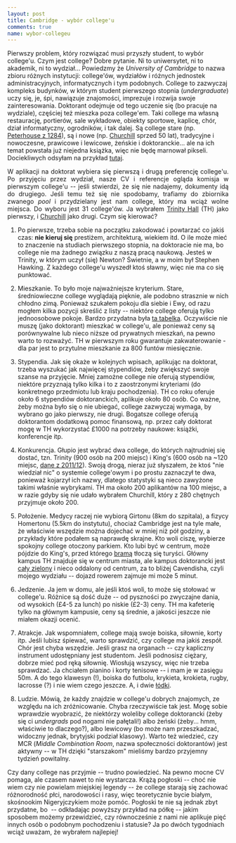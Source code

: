 ```yaml
---
layout: post
title: Cambridge - wybór college'u
comments: true
name: wybor-collegeu
---
```


Pierwszy problem, który rozwiązać musi przyszły student, to wybór college'u. Czym jest college? Dobre pytanie. Ni to uniwersytet, ni to akademik, ni to wydział... Powiedzmy że <em>University of Cambridge</em> to nazwa zbioru różnych instytucji: college'ów, wydziałów i różnych jednostek administracyjnych, informatycznych i tym podobnych. College to zazwyczaj kompleks budynków, w którym student pierwszego stopnia (<em>undergraduate</em>) uczy się, je, śpi, nawiązuje znajomości, imprezuje i rozwija swoje zainteresowania. Doktorant odejmuje od tego uczenie się (bo pracuje na wydziale), częściej też mieszka poza college'em. Taki college ma własną restaurację, portierów, sale wykładowe, obiekty sportowe, kaplicę, chór, dział informatyczny, ogrodników, i tak dalej. Są college stare (np. <a title="Peterhouse" href="https://commons.wikimedia.org/wiki/File:Cambridge_Peterhouse_OldCourt.JPG" target="_blank">Peterhouse z 1284</a>), są i nowe (np. <a title="Churchill college" href="https://commons.wikimedia.org/wiki/File:8118899-exterior3-max.jpg" target="_blank">Churchill</a> sprzed 50 lat), tradycyjne i nowoczesne, prawicowe i lewicowe, żeńskie i doktoranckie... ale na ich temat powstała już niejedna książka, więc nie będę marnował pikseli. Dociekliwych odsyłam na przykład <a title="college" href="http://www.applytocambridge.com/colleges/" target="_blank">tutaj</a>.<i> </i></p>
<p style="text-align: justify;">W aplikacji na doktorat wybiera się pierwszą i drugą preferencję college'u. Po przyjęciu przez wydział, nasze CV i referencje ogląda komisja w pierwszym college'u -- jeśli stwierdzi, że się nie nadajemy, dokumenty idą do drugiego. Jeśli temu też się nie spodobamy, trafiamy do zbiornika zwanego <em>pool </em>i przydzielany jest nam college, który ma wciąż wolne miejsca. Do wyboru jest 31 college'ów. Ja wybrałem <a title="Trinity Hall" href="https://www.trinhall.cam.ac.uk/" target="_blank">Trinity Hall</a> (TH) jako pierwszy, i <a title="Churchill" href="http://www.chu.cam.ac.uk/" target="_blank">Churchill</a> jako drugi. Czym się kierować?

1. Po pierwsze, trzeba sobie na początku zakodować i powtarzać co jakiś czas: <strong>nie kieruj się</strong> prestiżem, architekturą, wiekiem itd. O ile może mieć to znaczenie na studiach pierwszego stopnia, na doktoracie nie ma, bo college nie ma żadnego związku z naszą pracą naukową. Jesteś w Trinity, w którym uczył (się) Newton? Świetnie, a w moim był Stephen Hawking. Z każdego college'u wyszedł ktoś sławny, więc nie ma co się punktować.

2. Mieszkanie. To było moje najważniejsze kryterium. Stare, średniowieczne college wyglądają pięknie, ale podobno strasznie w nich chłodno zimą. Ponieważ szukałem pokoju dla siebie i Ewy, od razu mogłem kilka pozycji skreślić z listy -- niektóre college oferują tylko jednoosobowe pokoje. Bardzo przydatna była <a title="accommodation in colleges" href="http://www.admin.cam.ac.uk/students/gradadmissions/prospec/studying/colleges/facts.html#accommodation" target="_blank">ta tabelka</a>. Oczywiście nie muszę (jako doktorant) mieszkać w college'u, ale ponieważ ceny są porównywalne lub nieco niższe od prywatnych mieszkań, na pewno warto to rozważyć. TH w pierwszym roku gwarantuje zakwaterowanie - dla par jest to przytulne mieszkanie za 800 funtów miesięcznie.

3. Stypendia. Jak się okaże w kolejnych wpisach, aplikując na doktorat, trzeba wyszukać jak najwięcej stypendiów, żeby zwiększyć swoje szanse na przyjęcie. Mniej zamożne college nie oferują stypendiów, niektóre przyznają tylko kilka i to z zaostrzonymi kryteriami (do konkretnego przedmiotu lub kraju pochodzenia). TH co roku oferuje około 6 stypendiów doktoranckich, aplikuje około 80 osób. Co ważne, żeby można było się o nie ubiegać, college zazwyczaj wymaga, by wybrano go jako pierwszy, nie drugi. Bogatsze college oferują doktorantom dodatkową pomoc finansową, np. przez cały doktorat mogę w TH wykorzystać £1000 na potrzeby naukowe: książki, konferencje itp.

4. Konkurencja. Głupio jest wybrać dwa college, do których najtrudniej się dostać, tzn. Trinity (900 osób na 200 miejsc) i King's (600 osób na ~120 miejsc, <a title="Grad admissions stats" href="http://www.admin.cam.ac.uk/students/gradadmissions/prospec/studying/colleges/college_stats.pdf" target="_blank">dane z 2011/12</a>). Swoją drogą, nieraz już słyszałem, że ktoś "nie wiedział nic" o systemie college'owym i po prostu zaznaczył te dwa, ponieważ kojarzył ich nazwy, dlatego statystyki są nieco zawyżone takimi właśnie wybrykami. TH ma około 200 aplikantów na 100 miejsc, a w razie gdyby się nie udało wybrałem Churchill, który z 280 chętnych przyjmuje około 200.

5. Położenie. Medycy raczej nie wybiorą Girtonu (8km do szpitala), a fizycy Homertonu (5.5km do instytutu), chociaż Cambridge jest na tyle małe, że właściwie wszędzie można dojechać w mniej niż pół godziny, a przykłady które podałem są naprawdę skrajne. Kto woli ciszę, wybierze spokojny college otoczony parkiem. Kto lubi być w centrum, może pójdzie do King's, przed którego <a title="King's college entrance" href="https://commons.wikimedia.org/wiki/File:20130808_Kings_College_Entrance_Hi-res.jpg" target="_blank">bramą</a> tłoczą się turyści. Główny kampus TH znajduje się w centrum miasta, ale kampus doktorancki jest <a title="Wychfield" href="http://www.mcr.trinhall.cam.ac.uk/photos/album/72157627208150358/photo/5942994981/img_8832/" target="_blank">cały zielony</a> i nieco oddalony od centrum, za to bliżej Cavendisha, czyli mojego wydziału -- dojazd rowerem zajmuje mi może 5 minut.

6. Jedzenie. Ja jem w domu, ale jeśli ktoś woli, to może się stołować w college'u. Różnice są dość duże -- od pyszności po zwyczajne dania, od wysokich (£4-5 za lunch) po niskie (£2-3) ceny. TH ma kafeterię tylko na głównym kampusie, ceny są średnie, a jakości jeszcze nie miałem okazji ocenić.

7. Atrakcje. Jak wspomniałem, college mają swoje boiska, siłownie, korty itp. Jeśli lubisz śpiewać, warto sprawdzić, czy college ma jakiś zespół. Chór jest chyba wszędzie. Jeśli grasz na organach -- czy kapliczny instrument udostępniany jest studentom. Jeśli podnosisz ciężary, dobrze mieć pod ręką siłownię. Wiosłują wszyscy, więc nie trzeba sprawdzać. Ja chciałem pianino i korty tenisowe -- i mam je w zasięgu 50m. A do tego klawesyn (!), boiska do futbolu, krykieta, krokieta, rugby, lacrosse (?) i nie wiem czego jeszcze. A, i dwie <a title="Punts" href="https://commons.wikimedia.org/wiki/File:Cambridge_-_Punting_in_Cambridge_-_1707.jpg" target="_blank">łódki</a>.

8. Ludzie. Mówią, że każdy znajdzie w college'u dobrych znajomych, ze względu na ich zróżnicowanie. Chyba rzeczywiście tak jest. Mogę sobie wprawdzie wyobrazić, że niektórzy woleliby college doktorancki (żeby się ci <em>undergrads</em> pod nogami nie pałętali!) albo żeński (żeby... hmm, właściwie to dlaczego?), albo lewicowy (bo może nam przeszkadzać, widoczny jednak, brytyjski podział klasowy). Warto też wiedzieć, czy MCR (<em>Middle Combination Room</em>, nazwa społeczności doktorantów) jest aktywny -- w TH dzięki "starszakom" mieliśmy bardzo przyjemny tydzień powitalny.

Czy dany college nas przyjmie -- trudno powiedzieć. Na pewno mocne CV pomaga, ale czasem nawet to nie wystarcza. Krążą pogłoski -- choć nie wiem czy nie powielam miejskiej legendy -- że college starają się zachować różnorodność płci, narodowości i rasy, więc teoretycznie bycie białym, skośnookim Nigeryjczykiem może pomóc. Pogłoski te nie są jednak zbyt przydatne, bo  -- odkładając powyższy przykład na półkę -- jakim sposobem możemy przewidzieć, czy równocześnie z nami nie aplikuje pięć innych osób o podobnym pochodzeniu i statusie? Ja po dwóch tygodniach wciąż uważam, że wybrałem najlepiej!
